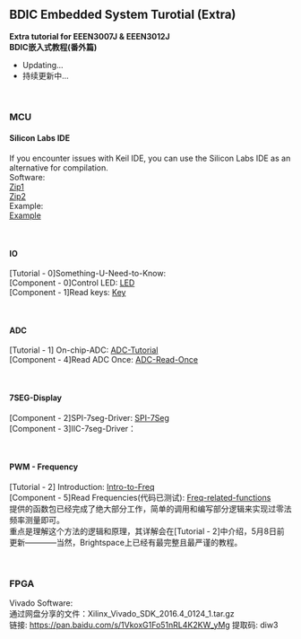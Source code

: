 ## BDIC Embedded System Turotial (Extra)

**Extra tutorial for EEEN3007J & EEEN3012J**  
**BDIC嵌入式教程(番外篇)**  

- Updating...
- 持续更新中...

<br> 

### MCU
#### Silicon Labs IDE
  If you encounter issues with Keil IDE, you can use the Silicon Labs IDE as an alternative for compilation.   
  Software:  
  [Zip1](./C8051F/mcu_ide.zip.001)  
  [Zip2](./C8051F/mcu_ide.zip.002)  
  Example:  
  [Example](./C8051F/SLIDE/Blinky)  
  
<br> 

#### IO
  [Tutorial - 0]Something-U-Need-to-Know:  
  [Component - 0]Control LED: [LED](./C8051F/Lab1/led_ctrl.c)  
  [Component - 1]Read keys: [Key](./C8051F/Blinky/key.c)  

<br> 

#### ADC
  [Tutorial - 1] On-chip-ADC: [ADC-Tutorial](./C8051F/ADC/adc.md)  
  [Component - 4]Read ADC Once: [ADC-Read-Once](./C8051F/ADC/adc.c)  

<br> 

#### 7SEG-Display
  [Component - 2]SPI-7seg-Driver: [SPI-7Seg](./C8051F/Serial7Seg/SPI_7Seg.c)  
  [Component - 3]IIC-7seg-Driver：  

<br> 

#### PWM - Frequency
  [Tutorial - 2] Introduction: [Intro-to-Freq](./C8051F/Freq/intro_freq.md)  
  [Component - 5]Read Frequencies(代码已测试): [Freq-related-functions](./C8051F/Freq/Freq.c)  
  提供的函数包已经完成了绝大部分工作，简单的调用和编写部分逻辑来实现过零法频率测量即可。  
  重点是理解这个方法的逻辑和原理，其详解会在[Tutorial - 2]中介绍，5月8日前更新————当然，Brightspace上已经有最完整且最严谨的教程。  

<br> 

### FPGA
Vivado Software:  
通过网盘分享的文件：Xilinx_Vivado_SDK_2016.4_0124_1.tar.gz  
链接: https://pan.baidu.com/s/1VkoxG1Fo51nRL4K2KW_yMg 提取码: diw3  
    

